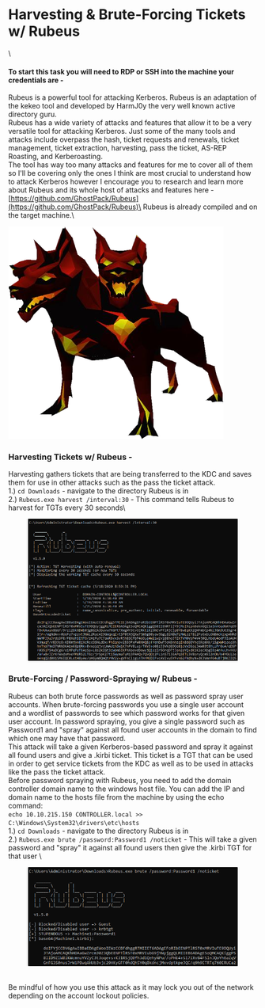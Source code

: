 # Harvesting & Brute-Forcing Tickets w/ Rubeus

\


#### To start this task you will need to RDP or SSH into the machine your credentials are -

&#x20;   Rubeus is a powerful tool for attacking Kerberos. Rubeus is an adaptation of the kekeo tool and developed by HarmJ0y the very well known active directory guru.\
Rubeus has a wide variety of attacks and features that allow it to be a very versatile tool for attacking Kerberos. Just some of the many tools and attacks include overpass the hash, ticket requests and renewals, ticket management, ticket extraction, harvesting, pass the ticket, AS-REP Roasting, and Kerberoasting.\
The tool has way too many attacks and features for me to cover all of them so I'll be covering only the ones I think are most crucial to understand how to attack Kerberos however I encourage you to research and learn more about Rubeus and its whole host of attacks and features here - [https://github.com/GhostPack/Rubeus](https://github.com/GhostPack/Rubeus)\
Rubeus is already compiled and on the target machine.\


![](<../.gitbook/assets/image (4).png>)

### Harvesting Tickets w/ Rubeus -&#x20;

Harvesting gathers tickets that are being transferred to the KDC and saves them for use in other attacks such as the pass the ticket attack.\
1.) `cd Downloads` - navigate to the directory Rubeus is in\
2.) `Rubeus.exe harvest /interval:30` - This command tells Rubeus to harvest for TGTs every 30 seconds\


<figure><img src="../.gitbook/assets/image (5).png" alt=""><figcaption></figcaption></figure>

### Brute-Forcing / Password-Spraying w/ Rubeus -

Rubeus can both brute force passwords as well as password spray user accounts. When brute-forcing passwords you use a single user account and a wordlist of passwords to see which password works for that given user account. In password spraying, you give a single password such as Password1 and "spray" against all found user accounts in the domain to find which one may have that password.\
This attack will take a given Kerberos-based password and spray it against all found users and give a .kirbi ticket. This ticket is a TGT that can be used in order to get service tickets from the KDC as well as to be used in attacks like the pass the ticket attack.\
Before password spraying with Rubeus, you need to add the domain controller domain name to the windows host file. You can add the IP and domain name to the hosts file from the machine by using the echo command: \
`echo 10.10.215.150 CONTROLLER.local >> C:\Windows\System32\drivers\etc\hosts`\
1.) `cd Downloads` - navigate to the directory Rubeus is in\
2.) `Rubeus.exe brute /password:Password1 /noticket` - This will take a given password and "spray" it against all found users then give the .kirbi TGT for that user \


<div align="left">

<figure><img src="../.gitbook/assets/image (6).png" alt=""><figcaption></figcaption></figure>

</div>

\
Be mindful of how you use this attack as it may lock you out of the network depending on the account lockout policies.

